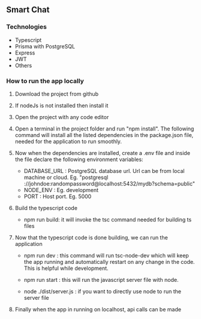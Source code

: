 ## Smart Chat

### Technologies

- Typescript
- Prisma with PostgreSQL
- Express
- JWT
- Others

### How to run the app locally

1. Download the project from github

2. If nodeJs is not installed then install it

3. Open the project with any code editor

4. Open a terminal in the project folder and run "npm install". The following command will install all the listed dependencies in the package.json file, needed for the application to run smoothly.

5. Now when the dependencies are installed, create a .env file and inside the file declare the following environment variables:

   - DATABASE_URL : PostgreSQL database url. Url can be from local machine or cloud. Eg. "postgresql ://johndoe:randompassword@localhost:5432/mydb?schema=public"
   - NODE_ENV : Eg. development
   - PORT : Host port. Eg. 5000

6. Build the typescript code

   - npm run build: it will invoke the tsc command needed for building ts files

7. Now that the typescript code is done building, we can run the application

   - npm run dev : this command will run tsc-node-dev which will keep the app running and automatically restart on any change in the code. This is helpful while development.

   - npm run start : this will run the javascript server file with node.

   - node ./dist/server.js : if you want to directly use node to run the server file

8. Finally when the app in running on localhost, api calls can be made
